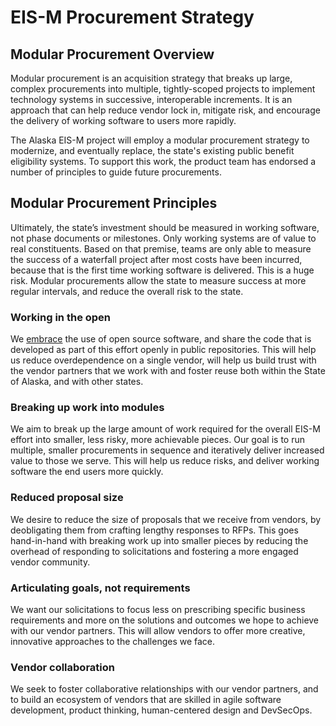 # EIS-M Procurement Strategy

## Modular Procurement Overview

Modular procurement is an acquisition strategy that breaks up large, complex procurements into multiple, tightly-scoped projects to implement technology systems in successive, interoperable increments. It is an approach that can help reduce vendor lock in, mitigate risk, and encourage the delivery of working software to users more rapidly.

The Alaska EIS-M project will employ a modular procurement strategy to modernize, and eventually replace, the state's existing public benefit eligibility systems. To support this work, the product team has endorsed a number of principles to guide future procurements.

## Modular Procurement Principles

Ultimately, the state’s investment should be measured in working software, not phase documents or milestones. Only working systems are of value to real constituents. Based on that premise, teams are only able to measure the success of a waterfall project after most costs have been incurred, because that is the first time working software is delivered. This is a huge risk. Modular procurements allow the state to measure success at more regular intervals, and reduce the overall risk to the state.

### Working in the open

We [embrace](https://github.com/AlaskaDHSS/EIS-Modernization/blob/master/how-we-work.md#principles) the use of open source software, and share the code that is developed as part of this effort openly in public repositories. This will help us reduce overdependence on a single vendor, will help us build trust with the vendor partners that we work with and foster reuse both within the State of Alaska, and with other states. 

### Breaking up work into modules

We aim to break up the large amount of work required for the overall EIS-M effort into smaller, less risky, more achievable pieces. Our goal is to run multiple, smaller procurements in sequence and iteratively deliver increased value to those we serve. This will help us reduce risks, and deliver working software the end users more quickly.

### Reduced proposal size

We desire to reduce the size of proposals that we receive from vendors, by deobligating them from crafting lengthy responses to RFPs. This goes hand-in-hand with breaking work up into smaller pieces by reducing the overhead of responding to solicitations and fostering a more engaged vendor community.

### Articulating goals, not requirements

We want our solicitations to focus less on prescribing specific business requirements and more on the solutions and outcomes we hope to achieve with our vendor partners. This will allow vendors to offer more creative, innovative approaches to the challenges we face.

### Vendor collaboration

We seek to foster collaborative relationships with our vendor partners, and to build an ecosystem of vendors that are skilled in agile software development, product thinking, human-centered design and DevSecOps.
